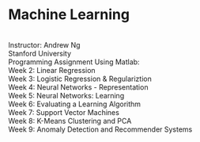 # Machine Learning
<br>
Instructor: Andrew Ng
<br>
Stanford University
<br>
Programming Assignment Using Matlab:
<br>
Week 2: Linear Regression
<br>
Week 3: Logistic Regression & Regulariztion
<br>
Week 4: Neural Networks - Representation
<br>
Week 5: Neural Networks: Learning
<br>
Week 6: Evaluating a Learning Algorithm
<br>
Week 7: Support Vector Machines
<br>
Week 8: K-Means Clustering and PCA
<br>
Week 9: Anomaly Detection and Recommender Systems
